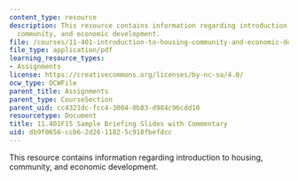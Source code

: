 ```yaml
---
content_type: resource
description: This resource contains information regarding introduction to housing,
  community, and economic development.
file: /courses/11-401-introduction-to-housing-community-and-economic-development-fall-2015/db9f0656ccb62d2611825c918fbefdcc_MIT11_401F15_SampleBrief.pdf
file_type: application/pdf
learning_resource_types:
- Assignments
license: https://creativecommons.org/licenses/by-nc-sa/4.0/
ocw_type: OCWFile
parent_title: Assignments
parent_type: CourseSection
parent_uid: cc4321dc-fcc4-3004-0b83-d984c96cdd10
resourcetype: Document
title: 11.401F15 Sample Briefing Slides with Commentary
uid: db9f0656-ccb6-2d26-1182-5c918fbefdcc
---
```

This resource contains information regarding introduction to housing, community, and economic development.